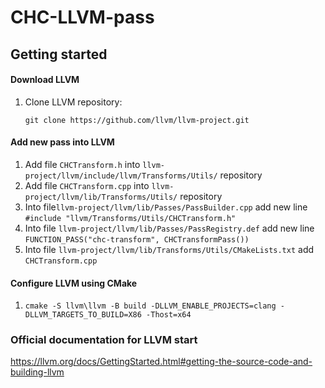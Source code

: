 # CHC-LLVM-pass



## Getting started

#### Download LLVM 

1. Clone LLVM repository: 

    `git clone https://github.com/llvm/llvm-project.git`



#### Add new pass into LLVM

1. Add file `CHCTransform.h` into `llvm-project/llvm/include/llvm/Transforms/Utils/` repository
2. Add file `CHCTransform.cpp` into `llvm-project/llvm/lib/Transforms/Utils/` repository
3. Into file`llvm-project/llvm/lib/Passes/PassBuilder.cpp` add new line `#include "llvm/Transforms/Utils/CHCTransform.h"`
4. Into file `llvm-project/llvm/lib/Passes/PassRegistry.def` add new line `FUNCTION_PASS("chc-transform", CHCTransformPass())`
5. Into file `llvm-project/llvm/lib/Transforms/Utils/CMakeLists.txt` add `CHCTransform.cpp`



 #### Configure LLVM using CMake 

1. ```
   cmake -S llvm\llvm -B build -DLLVM_ENABLE_PROJECTS=clang -DLLVM_TARGETS_TO_BUILD=X86 -Thost=x64
   ```



### Official documentation for LLVM start 

https://llvm.org/docs/GettingStarted.html#getting-the-source-code-and-building-llvm